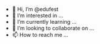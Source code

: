 - 👋 Hi, I’m @edufest
- 👀 I’m interested in ...
- 🌱 I’m currently learning ...
- 💞️ I’m looking to collaborate on ...
- 📫 How to reach me ...

<!---
edufest/edufest is a ✨ special ✨ repository because its `README.md` (this file) appears on your GitHub profile.
You can click the Preview link to take a look at your changes.
--->
